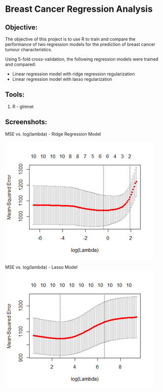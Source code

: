 # Breast Cancer Regression Analysis

## **Objective:**
The objective of this project is to use R to train and compare the performance of two regression models for the prediction of breast cancer tumour characteristics. 

Using 5-fold cross-validation, the following regression models were trained and compared:
* Linear regression model with ridge regression regularization
* Linear regression model with lasso regularization

## **Tools:**
1.	R - glmnet

## **Screenshots:**

MSE vs. log(lambda) - Ridge Regression Model

![graph1.png](Images/MSEvsLogLamda_Lasso.png)

MSE vs. log(lambda) - Lasso Model
![graph2.png](Images/MSEvsLogLamda_Ridge.png)